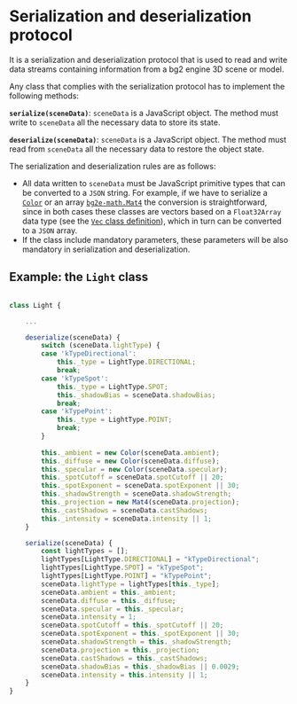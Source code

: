 
# Serialization and deserialization protocol

It is a serialization and deserialization protocol that is used to read and write data streams containing information from a bg2 engine 3D scene or model.

Any class that complies with the serialization protocol has to implement the following methods:

**`serialize(sceneData)`**: `sceneData` is a JavaScript object. The method must write to `sceneData` all the necessary data to store its state.

**`deserialize(sceneData)`**: `sceneData` is a JavaScript object. The method must read from `sceneData` all the necessary data to restore the object state.

The serialization and deserialization rules are as follows:

- All data written to `sceneData` must be JavaScript primitive types that can be converted to a `JSON` string. For example, if we have to serialize a [`Color`](color.md) or an array [`bg2e-math.Mat4`](../../bg2e-math/doc/mat4.md) the conversion is straightforward, since in both cases these classes are vectors based on a `Float32Array` data type (see the [`Vec` class definition](../../bg2e-math/doc/vector.md)), which in turn can be converted to a `JSON` array.
- If the class include mandatory parameters, these parameters will be also mandatory in serialization and deserialization.


## Example: the `Light` class

```js

class Light {

    ...

    deserialize(sceneData) {
        switch (sceneData.lightType) {
        case 'kTypeDirectional':
            this._type = LightType.DIRECTIONAL;
            break;
        case 'kTypeSpot':
            this._type = LightType.SPOT;
            this._shadowBias = sceneData.shadowBias;
            break;
        case 'kTypePoint':
            this._type = LightType.POINT;
            break;
        }
        
        this._ambient = new Color(sceneData.ambient);
        this._diffuse = new Color(sceneData.diffuse);
        this._specular = new Color(sceneData.specular);
        this._spotCutoff = sceneData.spotCutoff || 20;
        this._spotExponent = sceneData.spotExponent || 30;
        this._shadowStrength = sceneData.shadowStrength;
        this._projection = new Mat4(sceneData.projection);
        this._castShadows = sceneData.castShadows;
        this._intensity = sceneData.intensity || 1;
    }

    serialize(sceneData) {
        const lightTypes = [];
        lightTypes[LightType.DIRECTIONAL] = "kTypeDirectional";
        lightTypes[LightType.SPOT] = "kTypeSpot";
        lightTypes[LightType.POINT] = "kTypePoint";
        sceneData.lightType = lightTypes[this._type];
        sceneData.ambient = this._ambient;
        sceneData.diffuse = this._diffuse;
        sceneData.specular = this._specular;
        sceneData.intensity = 1;
        sceneData.spotCutoff = this._spotCutoff || 20;
        sceneData.spotExponent = this._spotExponent || 30;
        sceneData.shadowStrength = this._shadowStrength;
        sceneData.projection = this._projection;
        sceneData.castShadows = this._castShadows;
        sceneData.shadowBias = this._shadowBias || 0.0029;
        sceneData.intensity = this.intensity || 1;
    }
}
```